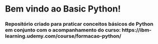 # Bem vindo ao Basic Python!

<h3>Repositório criado para praticar conceitos básicos de Python em conjunto com o acompanhamento do curso: https://ibm-learning.udemy.com/course/formacao-python/</h3>
